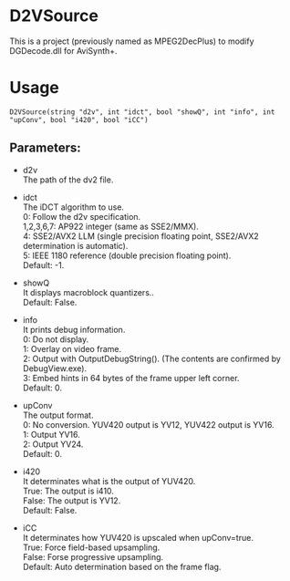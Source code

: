 # D2VSource

This is a project (previously named as MPEG2DecPlus) to modify DGDecode.dll for AviSynth+.

# Usage

 ```
 D2VSource(string "d2v", int "idct", bool "showQ", int "info", int "upConv", bool "i420", bool "iCC")
 ```

## Parameters:

- d2v\
    The path of the dv2 file.
    
- idct\
    The iDCT algorithm to use.\
    0: Follow the d2v specification.\
    1,2,3,6,7: AP922 integer (same as SSE2/MMX).\
    4: SSE2/AVX2 LLM (single precision floating point, SSE2/AVX2 determination is automatic).\
    5: IEEE 1180 reference (double precision floating point).\
    Default: -1.
    
- showQ\
    It displays macroblock quantizers..\
    Default: False.
    
- info\
    It prints debug information.\
    0: Do not display.\
    1: Overlay on video frame.\
    2: Output with OutputDebugString(). (The contents are confirmed by DebugView.exe).\
    3: Embed hints in 64 bytes of the frame upper left corner.\
    Default: 0.
    
- upConv\
    The output format.\
    0: No conversion. YUV420 output is YV12, YUV422 output is YV16.\
    1: Output YV16.\
    2: Output YV24.\
    Default: 0.
    
- i420\
    It determinates what is the output of YUV420.\
    True: The output is i410.\
    False: The output is YV12.\
    Default: False.
    
- iCC\
    It determinates how YUV420 is upscaled when upConv=true.\
    True: Force field-based upsampling.\
    False: Forse progressive upsampling.\
    Default: Auto determination based on the frame flag.
    